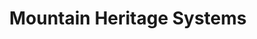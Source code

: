 ---
title: "Mountain Heritage Systems"
url: /newland/mountain-heritage-systems/
shop: electronics
---